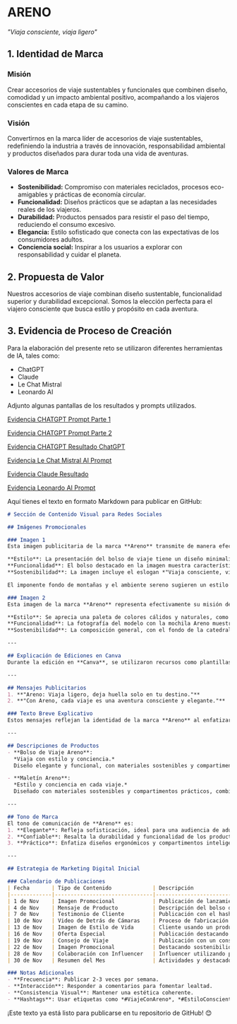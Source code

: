 # ARENO  
*"Viaja consciente, viaja ligero"*  

## 1. Identidad de Marca  

### **Misión**  
Crear accesorios de viaje sustentables y funcionales que combinen diseño, comodidad y un impacto ambiental positivo, acompañando a los viajeros conscientes en cada etapa de su camino.  

### **Visión**  
Convertirnos en la marca líder de accesorios de viaje sustentables, redefiniendo la industria a través de innovación, responsabilidad ambiental y productos diseñados para durar toda una vida de aventuras.  

### **Valores de Marca**  
- **Sostenibilidad:** Compromiso con materiales reciclados, procesos eco-amigables y prácticas de economía circular.  
- **Funcionalidad:** Diseños prácticos que se adaptan a las necesidades reales de los viajeros.  
- **Durabilidad:** Productos pensados para resistir el paso del tiempo, reduciendo el consumo excesivo.  
- **Elegancia:** Estilo sofisticado que conecta con las expectativas de los consumidores adultos.  
- **Conciencia social:** Inspirar a los usuarios a explorar con responsabilidad y cuidar el planeta.  

## 2. Propuesta de Valor  

Nuestros accesorios de viaje combinan diseño sustentable, funcionalidad superior y durabilidad excepcional. Somos la elección perfecta para el viajero consciente que busca estilo y propósito en cada aventura.  

## 3. Evidencia de Proceso de Creación  

Para la elaboración del presente reto se utilizaron diferentes herramientas de IA, tales como:  
- ChatGPT  
- Claude  
- Le Chat Mistral  
- Leonardo AI  

Adjunto algunas pantallas de los resultados y prompts utilizados.  

[Evidencia CHATGPT Prompt Parte 1](https://github.com/amvasquezl25/Areno/blob/main/ArenoEvidencia1AI.png?raw=true)

[Evidencia CHATGPT Prompt Parte 2](https://github.com/amvasquezl25/Areno/blob/main/ArenoEvidencia2AI.png?raw=true)

[Evidencia CHATGPT Resultado ChatGPT](https://github.com/amvasquezl25/Areno/blob/main/ArenoEvidencia4AI.png)

[Evidencia Le Chat Mistral AI Prompt](https://github.com/amvasquezl25/Areno/blob/main/ArenoEvidencia5AI.png?raw=true)

[Evidencia Claude Resultado](https://github.com/amvasquezl25/Areno/blob/main/ArenoEvidencia6AI.png?raw=true)

[Evidencia Leonardo AI Prompt](https://github.com/amvasquezl25/Areno/blob/main/ArenoEvidencia7AI.png?raw=true)

Aquí tienes el texto en formato Markdown para publicar en GitHub:  

```markdown
# Sección de Contenido Visual para Redes Sociales

## Imágenes Promocionales

### Imagen 1
Esta imagen publicitaria de la marca **Areno** transmite de manera efectiva los valores y la misión de la empresa.

**Estilo**: La presentación del bolso de viaje tiene un diseño minimalista y elegante, con una combinación de colores verdes y marrones que evoca una apariencia atemporal y natural. El enfoque en los materiales y la simplicidad del diseño sugiere un estilo cuidado y sofisticado.  
**Funcionalidad**: El bolso destacado en la imagen muestra características como correas ajustables, varios compartimentos y un aspecto robusto, lo que indica que los productos Areno están diseñados pensando en la practicidad y comodidad de los viajeros.  
**Sostenibilidad**: La imagen incluye el eslogan *"Viaja consciente, viaja ligero"*, lo cual, junto con los tonos y texturas naturales del bolso, transmite un mensaje de compromiso ambiental y uso de materiales respetuosos con el entorno.  

El imponente fondo de montañas y el ambiente sereno sugieren un estilo de vida activo y conexión con la naturaleza, alineado con la misión de Areno de acompañar a los viajeros conscientes.

### Imagen 2
Esta imagen de la marca **Areno** representa efectivamente su misión de crear accesorios de viaje sustentables y funcionales para viajeros conscientes.  

**Estilo**: Se aprecia una paleta de colores cálidos y naturales, como el marrón terroso y el azul acero, que transmiten elegancia y sofisticación. Los diseños de los bolsos y maletas tienen una apariencia minimalista y atemporal.  
**Funcionalidad**: La fotografía del modelo con la mochila Areno muestra a una persona activa y en movimiento, reflejando el espíritu de viaje y aventura que promueve la marca.  
**Sostenibilidad**: La composición general, con el fondo de la catedral de Santiago de Compostela, agrega una dimensión aspiracional y de conexión con lugares emblemáticos.

---

## Explicación de Ediciones en Canva
Durante la edición en **Canva**, se utilizaron recursos como plantillas publicitarias alusivas a viajes. Se exploraron combinaciones con colores naturales (verdes, marrones y azules) y se removieron elementos recargados para mantener el protagonismo de los productos Areno.

---

## Mensajes Publicitarios
1. **"Areno: Viaja ligero, deja huella solo en tu destino."**  
2. **"Con Areno, cada viaje es una aventura consciente y elegante."**

### Texto Breve Explicativo
Estos mensajes reflejan la identidad de la marca **Areno** al enfatizar su compromiso con la sostenibilidad y la funcionalidad.  

---

## Descripciones de Productos
- **Bolso de Viaje Areno**:  
  *Viaja con estilo y conciencia.*  
  Diseño elegante y funcional, con materiales sostenibles y compartimentos inteligentes para organizar tus aventuras sin esfuerzo.

- **Maletín Areno**:  
  *Estilo y conciencia en cada viaje.*  
  Diseñado con materiales sostenibles y compartimentos prácticos, combina elegancia y funcionalidad.

---

## Tono de Marca
El tono de comunicación de **Areno** es:  
1. **Elegante**: Refleja sofisticación, ideal para una audiencia de adultos entre 40 y 55 años.  
2. **Confiable**: Resalta la durabilidad y funcionalidad de los productos.  
3. **Práctico**: Enfatiza diseños ergonómicos y compartimentos inteligentes.

---

## Estrategia de Marketing Digital Inicial

### Calendario de Publicaciones
| Fecha       | Tipo de Contenido             | Descripción                                             | Plataformas        |
|-------------|-------------------------------|---------------------------------------------------------|--------------------|
| 1 de Nov    | Imagen Promocional            | Publicación de lanzamiento con: *"Viaja con estilo, viaja con conciencia."* | Instagram, Facebook |
| 4 de Nov    | Mensaje de Producto           | Descripción del bolso de viaje Areno.                   | Instagram, Facebook |
| 7 de Nov    | Testimonio de Cliente         | Publicación con el hashtag *#ViajeConAreno*.            | Instagram, Facebook |
| 10 de Nov   | Video de Detrás de Cámaras    | Proceso de fabricación sostenible de Areno.             | Instagram, Facebook |
| 13 de Nov   | Imagen de Estilo de Vida      | Cliente usando un producto Areno.                       | Instagram, Facebook |
| 16 de Nov   | Oferta Especial               | Publicación destacando un descuento especial.           | Instagram, Facebook |
| 19 de Nov   | Consejo de Viaje              | Publicación con un consejo sostenible.                  | Instagram, Facebook |
| 22 de Nov   | Imagen Promocional            | Destacando sostenibilidad y elegancia.                  | Instagram, Facebook |
| 28 de Nov   | Colaboración con Influencer   | Influencer utilizando productos Areno.                  | Instagram, Facebook |
| 30 de Nov   | Resumen del Mes               | Actividades y destacados de noviembre.                  | Instagram, Facebook |

### Notas Adicionales
- **Frecuencia**: Publicar 2-3 veces por semana.  
- **Interacción**: Responder a comentarios para fomentar lealtad.  
- **Consistencia Visual**: Mantener una estética coherente.  
- **Hashtags**: Usar etiquetas como *#ViajeConAreno*, *#EstiloConsciente*, *#EcoTurismo*, *#Sostenibilidad*.  
```  

¡Este texto ya está listo para publicarse en tu repositorio de GitHub! 😊
